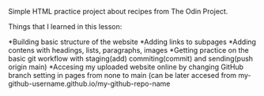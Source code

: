 Simple HTML practice project about recipes from The Odin Project.

Things that I learned in this lesson:

*Building basic structure of the website
*Adding links to subpages
*Adding contens with headings, lists, paragraphs, images
*Getting practice on the basic git workflow with staging(add) commiting(commit) and sending(push origin main)
*Accesing my uploaded website online by changing GitHub branch setting in pages from none to main (can be later 
accesed from my-github-username.github.io/my-github-repo-name

